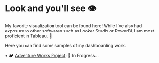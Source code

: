 # Look and you'll see 👁️
My favorite visualization tool can be found here! While I've also had exposure to other softwares such as Looker Studio or PowerBI, I am most proficient in Tableau. 🤌  

Here you can find some samples of my dashboarding work.  

• 🏕️ [Adventure Works Project](https://github.com/isabelabpas/tableau_projects/tree/7a4031b6deb0238b24ea5ac84c5ea66067d0866f/Adventure%20Works%20Project): 🚧 In Progress...
